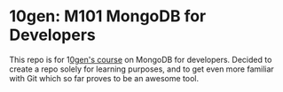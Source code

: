 # 10gen: M101 MongoDB for Developers
This repo is for 1[0gen's course](https://education.10gen.com/courses/10gen/M101/2012_Fall/about) on MongoDB for developers. Decided to create a repo solely for learning purposes, and to get even more familiar with Git which so far proves to be an awesome tool.